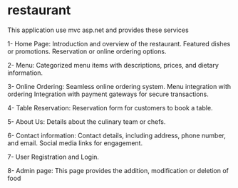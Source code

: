 ﻿# restaurant
 
This application use mvc asp.net and provides these services

1- Home Page:
  Introduction and overview of the restaurant.
  Featured dishes or promotions.
  Reservation or online ordering options.
  
2- Menu:
  Categorized menu items with descriptions, prices, and dietary information.
  
3- Online Ordering:
  Seamless online ordering system.
  Menu integration with ordering
  Integration with payment gateways for secure transactions.
  
4- Table Reservation:
  Reservation form for customers to book a table.
  
5- About Us:
  Details about the culinary team or chefs.
  
6- Contact information:
  Contact details, including address, phone number, and email.
  Social media links for engagement.
  
7- User Registration and Login.

8- Admin page:
  This page provides the addition, modification or deletion of food
